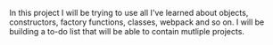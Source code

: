 In this project I will be trying to use all I've learned about objects, constructors, factory functions, classes, webpack and so on. I will be building a to-do list that will be able to contain mutliple projects.
